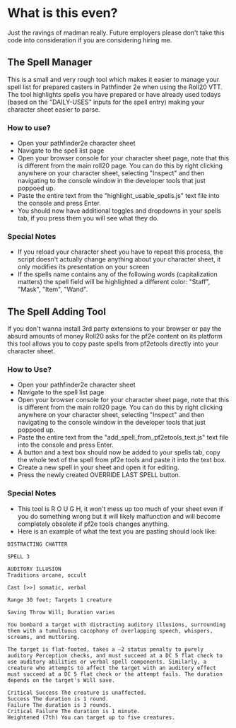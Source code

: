 # What is this even?
Just the ravings of madman really. Future employers please don't take this code into consideration if you are considering hiring me.

## The Spell Manager
This is a small and very rough tool which makes it easier to manage your spell list for prepared casters in Pathfinder 2e when using the Roll20 VTT. The tool highlights spells you have prepared or have already used todays (based on the "DAILY-USES" inputs for the spell entry) making your character sheet easier to parse.
### How to use?

- Open your pathfinder2e character sheet
- Navigate to the spell list page
- Open your browser console for your character sheet page, note that this is different from the main roll20 page. You can do this by right clicking anywhere on your character sheet, selecting "Inspect" and then navigating to the console window in the developer tools that just poppoed up.
- Paste the entire text from the "highlight_usable_spells.js" text file into the console and press Enter.
- You should now have additional toggles and dropdowns in your spells tab, if you press them you will see what they do.

### Special Notes

- If you reload your character sheet you have to repeat this process, the script doesn't actually change anything about your character sheet, it only modifies its presentation on your screen
- If the spells name contains any of the following words (capitalization matters) the spell field will be highlighted a different color: "Staff", "Mask", "Item", "Wand".

## The Spell Adding Tool
If you don't wanna install 3rd party extensions to your browser or pay the absurd amounts of money Roll20 asks for the pf2e content on its platform this tool allows you to copy paste spells from pf2etools directly into your character sheet.

### How to Use?
- Open your pathfinder2e character sheet
- Navigate to the spell list page
- Open your browser console for your character sheet page, note that this is different from the main roll20 page. You can do this by right clicking anywhere on your character sheet, selecting "Inspect" and then navigating to the console window in the developer tools that just poppoed up.
- Paste the entire text from the "add_spell_from_pf2etools_text.js" text file into the console and press Enter.
- A button and a text box should now be added to your spells tab, copy the whole text of the spell from pf2e tools and paste it into the text box.
- Create a new spell in your sheet and open it for editing.
- Press the newly created OVERRIDE LAST SPELL button.

### Special Notes
- This tool is R O U G H, it won't mess up too much of your sheet even if you do something wrong but it will likely malfunction and will become completely obsolete if pf2e tools changes anything.
- Here is an example of what the text you are pasting should look like:
```
DISTRACTING CHATTER

SPELL 3

AUDITORY ILLUSION 
Traditions arcane, occult

Cast [>>] somatic, verbal

Range 30 feet; Targets 1 creature

Saving Throw Will; Duration varies

You bombard a target with distracting auditory illusions, surrounding them with a tumultuous cacophony of overlapping speech, whispers, screams, and muttering.

The target is flat-footed, takes a –2 status penalty to purely auditory Perception checks, and must succeed at a DC 5 flat check to use auditory abilities or verbal spell components. Similarly, a creature who attempts to affect the target with an auditory effect must succeed at a DC 5 flat check or the attempt fails. The duration depends on the target's Will save.

Critical Success The creature is unaffected.
Success The duration is 1 round.
Failure The duration is 3 rounds.
Critical Failure The duration is 1 minute.
Heightened (7th) You can target up to five creatures.
```